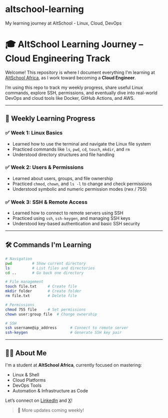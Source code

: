 # altschool-learning
My learning journey at AltSchool - Linux, Cloud, DevOps

# 🎓 AltSchool Learning Journey – Cloud Engineering Track

Welcome! This repository is where I document everything I'm learning at [AltSchool Africa](https://altschoolafrica.com), as I work toward becoming a **Cloud Engineer**.

I’m using this repo to track my weekly progress, share useful Linux commands, explore SSH, permissions, and eventually dive into real-world DevOps and cloud tools like Docker, GitHub Actions, and AWS.

---

## 📅 Weekly Learning Progress

### ✅ Week 1: Linux Basics
- Learned how to use the terminal and navigate the Linux file system
- Practiced commands like `ls`, `pwd`, `cd`, `touch`, `mkdir`, and `rm`
- Understood directory structures and file handling

### ✅ Week 2: Users & Permissions
- Learned about users, groups, and file ownership
- Practiced `chmod`, `chown`, and `ls -l` to change and check permissions
- Understood symbolic and numeric permission modes (rwx / 755)

### ✅ Week 3: SSH & Remote Access
- Learned how to connect to remote servers using SSH
- Practiced using `ssh`, `ssh-keygen`, and managing SSH keys
- Understood key-based authentication and basic SSH security

---

## 🛠️ Commands I'm Learning

```bash
# Navigation
pwd         # Show current directory
ls          # List files and directories
cd ..       # Go back one directory

# File management
touch file.txt     # Create file
mkdir folder       # Create folder
rm file.txt        # Delete file

# Permissions
chmod 755 file     # Set permissions
chown user:group file  # Change ownership

# SSH
ssh username@ip_address      # Connect to remote server
ssh-keygen                   # Generate SSH key pair
```

---

## 🙋‍♂️ About Me

I'm a student at **AltSchool Africa**, currently focused on mastering:
- Linux & Shell
- Cloud Platforms
- DevOps Tools
- Automation & Infrastructure as Code

Let’s connect on [LinkedIn](https://linkedin.com/) and [X](https://x.com/)!

> 🚀 More updates coming weekly!
